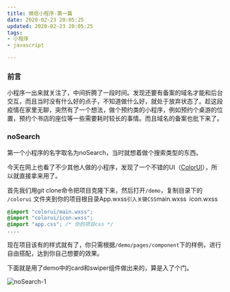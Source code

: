 ```yaml
---
title: 微信小程序-第一篇
date: 2020-02-23 20:05:25
updated: 2020-02-23 20:05:25
tags: 
- 小程序
- javascript

---
```


### 前言

小程序一出来就关注了，中间折腾了一段时间。发现还要有备案的域名才能和后台交互，而且当时没有什么好的点子，不知道做什么好，就处于放弃状态了。趁这段疫情在家里无聊，突然有了一个想法，做个预约类的小程序，例如预约个桌游的位置，预约个书店的座位等一些需要耗时较长的事情。而且域名的备案也批下来了。

### noSearch

第一个小程序的名字取名为noSearch，当时就想着做个搜索类型的东西。

今天在网上也看了不少其他人做的小程序，发现了一个不错的UI（[ColorUI](https://github.com/weilanwl/ColorUI)），所以就直接拿来用了。

首先我们用git clone命令把项目克隆下来，然后打开`/demo`，复制目录下的 `/colorui` 文件夹到你的项目根目录App.wxss` 引入关键CSS `main.wxss` `icon.wxss

```css
@import "colorui/main.wxss";
@import "colorui/icon.wxss";
@import "app.css"; /* 你的项目css */
....
```

现在项目该有的样式就有了，你只需根据`/demo/pages/component`下的样例，进行自由搭配，达到你自己想要的效果。

下面就是用了demo中的card和swiper组件做出来的，算是入了个门。

![noSearch-1](https://wx1.sinaimg.cn/mw690/006pJIq7gy1gc6pco09c7j30hs0vm4lu.jpg)